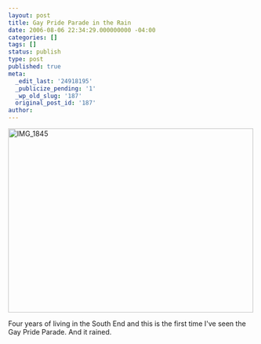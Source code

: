 ```yaml
---
layout: post
title: Gay Pride Parade in the Rain
date: 2006-08-06 22:34:29.000000000 -04:00
categories: []
tags: []
status: publish
type: post
published: true
meta:
  _edit_last: '24918195'
  _publicize_pending: '1'
  _wp_old_slug: '187'
  original_post_id: '187'
author: 
---
```

<a href="http://www.flickr.com/photos/matthewsim/171204168/" title="IMG_1845 by Matthew Simoneau, on Flickr"><img src="http://farm1.staticflickr.com/65/171204168_d48f8e1a62.jpg" width="500" height="375" alt="IMG_1845" /></a>

Four years of living in the South End and this is the first time I've seen the Gay Pride Parade. And it rained.

